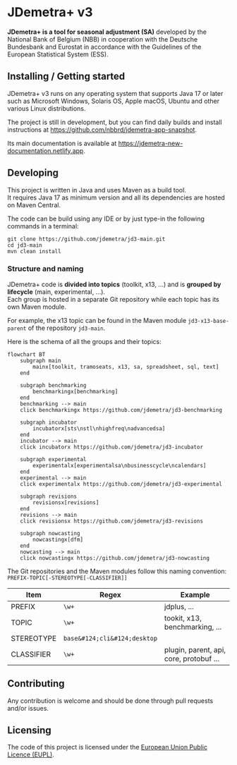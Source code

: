 # JDemetra+ v3

**JDemetra+ is a tool for seasonal adjustment (SA)** developed by the National Bank of Belgium (NBB) in cooperation with the Deutsche Bundesbank and Eurostat in accordance with the Guidelines of the European Statistical System (ESS).

## Installing / Getting started

JDemetra+ v3 runs on any operating system that supports Java 17 or later such as Microsoft Windows, Solaris OS, Apple macOS, Ubuntu and other various Linux distributions.

The project is still in development, but you can find daily builds and install instructions at https://github.com/nbbrd/jdemetra-app-snapshot.

Its main documentation is available at https://jdemetra-new-documentation.netlify.app.

## Developing

This project is written in Java and uses Maven as a build tool.  
It requires Java 17 as minimum version and all its dependencies are hosted on Maven Central.

The code can be build using any IDE or by just type-in the following commands in a terminal:
```shell
git clone https://github.com/jdemetra/jd3-main.git
cd jd3-main
mvn clean install
```

### Structure and naming

JDemetra+ code is **divided into topics** (toolkit, x13, ...) and is **grouped by lifecycle** (main, experimental, ...).  
Each group is hosted in a separate Git repository while each topic has its own Maven module.

For example, the x13 topic can be found in the Maven module `jd3-x13-base-parent` of the repository `jd3-main`.

Here is the schema of all the groups and their topics: 

```mermaid
flowchart BT 
    subgraph main
        mainx[toolkit, tramoseats, x13, sa, spreadsheet, sql, text]
    end

    subgraph benchmarking
        benchmarkingx[benchmarking]
    end
    benchmarking --> main
    click benchmarkingx https://github.com/jdemetra/jd3-benchmarking

    subgraph incubator
        incubatorx[sts\nstl\nhighfreq\nadvancedsa]
    end
    incubator --> main
    click incubatorx https://github.com/jdemetra/jd3-incubator

    subgraph experimental
        experimentalx[experimentalsa\nbusinesscycle\ncalendars]
    end
    experimental --> main
    click experimentalx https://github.com/jdemetra/jd3-experimental

    subgraph revisions
        revisionsx[revisions]
    end
    revisions --> main
    click revisionsx https://github.com/jdemetra/jd3-revisions

    subgraph nowcasting
        nowcastingx[dfm]
    end
    nowcasting --> main
    click nowcastingx https://github.com/jdemetra/jd3-nowcasting
```

The Git repositories and the Maven modules follow this naming convention:  
`PREFIX-TOPIC[-STEREOTYPE[-CLASSIFIER]]` 

| Item       | Regex                        | Example                                 |
|------------|------------------------------|-----------------------------------------|
| PREFIX     | `\w+`                        | jdplus, ...                             |
| TOPIC      | `\w+`                        | tookit, x13, benchmarking, ...          |
| STEREOTYPE | `base&#124;cli&#124;desktop` |                                         |
| CLASSIFIER | `\w+`                        | plugin, parent, api, core, protobuf ... |

## Contributing

Any contribution is welcome and should be done through pull requests and/or issues.

## Licensing

The code of this project is licensed under the [European Union Public Licence (EUPL)](https://joinup.ec.europa.eu/page/eupl-text-11-12).
